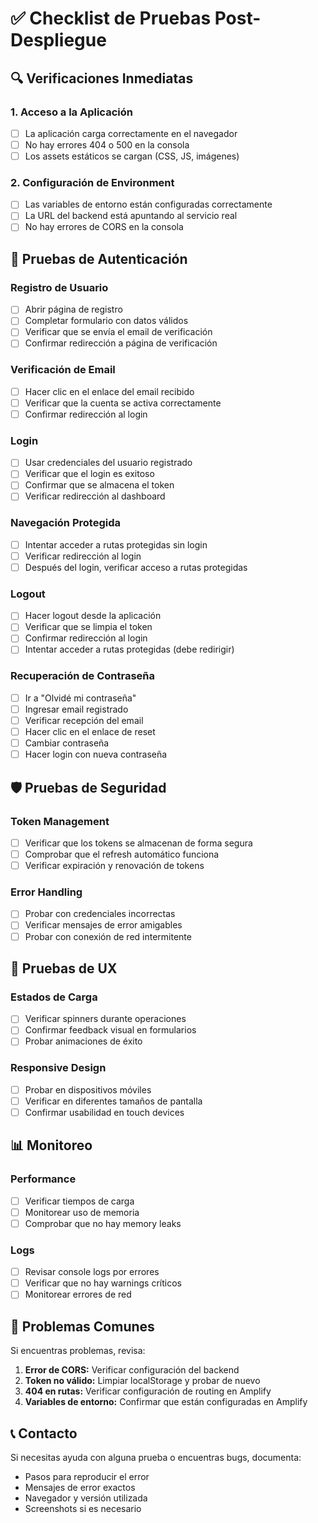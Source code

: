 # ✅ Checklist de Pruebas Post-Despliegue

## 🔍 Verificaciones Inmediatas

### 1. Acceso a la Aplicación
- [ ] La aplicación carga correctamente en el navegador
- [ ] No hay errores 404 o 500 en la consola
- [ ] Los assets estáticos se cargan (CSS, JS, imágenes)

### 2. Configuración de Environment
- [ ] Las variables de entorno están configuradas correctamente
- [ ] La URL del backend está apuntando al servicio real
- [ ] No hay errores de CORS en la consola

## 🔐 Pruebas de Autenticación

### Registro de Usuario
- [ ] Abrir página de registro
- [ ] Completar formulario con datos válidos
- [ ] Verificar que se envía el email de verificación
- [ ] Confirmar redirección a página de verificación

### Verificación de Email
- [ ] Hacer clic en el enlace del email recibido
- [ ] Verificar que la cuenta se activa correctamente
- [ ] Confirmar redirección al login

### Login
- [ ] Usar credenciales del usuario registrado
- [ ] Verificar que el login es exitoso
- [ ] Confirmar que se almacena el token
- [ ] Verificar redirección al dashboard

### Navegación Protegida
- [ ] Intentar acceder a rutas protegidas sin login
- [ ] Verificar redirección al login
- [ ] Después del login, verificar acceso a rutas protegidas

### Logout
- [ ] Hacer logout desde la aplicación
- [ ] Verificar que se limpia el token
- [ ] Confirmar redirección al login
- [ ] Intentar acceder a rutas protegidas (debe redirigir)

### Recuperación de Contraseña
- [ ] Ir a "Olvidé mi contraseña"
- [ ] Ingresar email registrado
- [ ] Verificar recepción del email
- [ ] Hacer clic en el enlace de reset
- [ ] Cambiar contraseña
- [ ] Hacer login con nueva contraseña

## 🛡️ Pruebas de Seguridad

### Token Management
- [ ] Verificar que los tokens se almacenan de forma segura
- [ ] Comprobar que el refresh automático funciona
- [ ] Verificar expiración y renovación de tokens

### Error Handling
- [ ] Probar con credenciales incorrectas
- [ ] Verificar mensajes de error amigables
- [ ] Probar con conexión de red intermitente

## 🎨 Pruebas de UX

### Estados de Carga
- [ ] Verificar spinners durante operaciones
- [ ] Confirmar feedback visual en formularios
- [ ] Probar animaciones de éxito

### Responsive Design
- [ ] Probar en dispositivos móviles
- [ ] Verificar en diferentes tamaños de pantalla
- [ ] Confirmar usabilidad en touch devices

## 📊 Monitoreo

### Performance
- [ ] Verificar tiempos de carga
- [ ] Monitorear uso de memoria
- [ ] Comprobar que no hay memory leaks

### Logs
- [ ] Revisar console logs por errores
- [ ] Verificar que no hay warnings críticos
- [ ] Monitorear errores de red

## 🚨 Problemas Comunes

Si encuentras problemas, revisa:

1. **Error de CORS:** Verificar configuración del backend
2. **Token no válido:** Limpiar localStorage y probar de nuevo
3. **404 en rutas:** Verificar configuración de routing en Amplify
4. **Variables de entorno:** Confirmar que están configuradas en Amplify

## 📞 Contacto

Si necesitas ayuda con alguna prueba o encuentras bugs, documenta:
- Pasos para reproducir el error
- Mensajes de error exactos
- Navegador y versión utilizada
- Screenshots si es necesario
